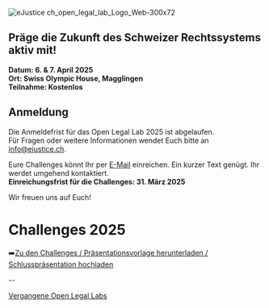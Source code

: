 ![eJustice ch_open_legal_lab_Logo_Web-300x72](https://github.com/user-attachments/assets/cb1db30b-aee4-44ad-b730-4a8d66dacf79)

## Präge die Zukunft des Schweizer Rechtssystems aktiv mit!
**Datum: 6. & 7. April 2025 \
Ort: Swiss Olympic House, Magglingen \
Teilnahme: Kostenlos**

## Anmeldung

<!--Bitte meldet Euch jetzt mittels [Anmeldeformular](https://ejustice.ch/open-legal-lab/#OLL2025) an.
>[!IMPORTANT]
>Begrenzte Teilnehmerzahl!
>Die Anmeldungen werden nach Eingangsdatum berücksichtigt. Sollte Eure Anmeldung auf der Warteliste landen, werdet Ihr darüber informiert.
-->
Die Anmeldefrist für das Open Legal Lab 2025 ist abgelaufen. \
Für Fragen oder weitere Informationen wendet Euch bitte an info@ejustice.ch.

Eure Challenges könnt Ihr per [E-Mail](mailto://info@ejustice.ch?subject=OLL2025%20Challenge:) einreichen. Ein kurzer Text genügt. Ihr werdet umgehend kontaktiert. \
**Einreichungsfrist für die Challenges: 31. März 2025**

Wir freuen uns auf Euch!

# Challenges 2025
➡️[Zu den Challenges / Präsentationsvorlage herunterladen / Schlusspräsentation hochladen](../../../discussions)
<!--
| 🟩01️: Digitalisierung der Datenschutz-Folgenabschätzung |
|:--- |
| Das Datenschutzgesetz erfordert eine Datenschutz-Folgenabschätzung (DSFA) bei hohem Risiko für die Rechte der Betroffenen, aber es fehlt bislang an einem digitalen Tool zur effizienten Unterstützung dieses Prozesses. Ein solches Tool könnte die Prüfung automatisieren und langfristig zur Digitalisierung und Interoperabilität im gesamten Rechtsetzungsverfahren beitragen. <br>[Mehr...](../../../wiki/Digitalisierung-der-Datenschutz‐Folgenabschätzung) |
-->
--

[Vergangene Open Legal Labs](../../../wiki)

<!--

**Here are some ideas to get you started:**

🙋‍♀️ A short introduction - what is your organization all about?
🌈 Contribution guidelines - how can the community get involved?
👩‍💻 Useful resources - where can the community find your docs? Is there anything else the community should know?
🍿 Fun facts - what does your team eat for breakfast?
🧙 Remember, you can do mighty things with the power of [Markdown](https://docs.github.com/github/writing-on-github/getting-started-with-writing-and-formatting-on-github/basic-writing-and-formatting-syntax)
-->

